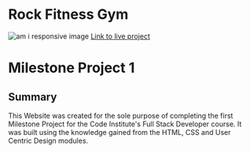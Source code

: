 # Rock Fitness Gym
![am i responsive image](responsive-image.png "Responsive Image")
[Link to live project]()
# Milestone Project 1
## Summary
This Website was created for the sole purpose of completing the first Milestone Project for the Code Institute's Full Stack Developer course. 
It was built using the knowledge gained from the HTML, CSS and User Centric Design modules.
